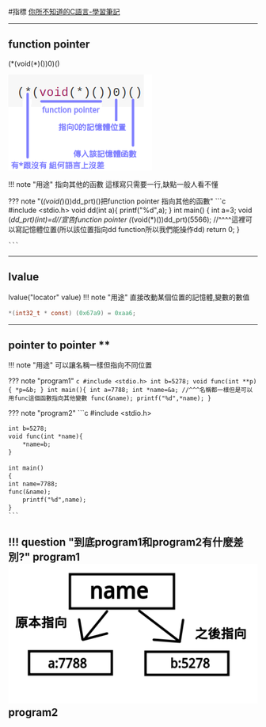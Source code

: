 #指標
[你所不知道的C語言-學習筆記](http://hackfoldr.org/dykc/https%253A%252F%252Fhackmd.io%252Fs%252FHyBPr9WGl)

---

## function pointer

(\*(void(\*)())0)()

![](/images/c/pointer.png)

!!! note "用途"
    指向其他的函數 這樣寫只需要一行,缺點一般人看不懂

??? note "(*(void(*)())dd_prt)()把function pointer 指向其他的函數"
    ```c   
        #include <stdio.h>
        void dd(int a){
            printf("%d",a);
        }
        int main()
        {
        int a=3;
        void (*dd_prt)(int)=&dd;//宣告function pointer
        (*(void(*)())dd_prt)(5566);
                     //^^^^這裡可以寫記憶體位置(所以該位置指向dd function所以我們能操作dd)
            return 0;
        }


    ```

---

## lvalue

lvalue("locator" value)
!!! note "用途"
    直接改動某個位置的記憶體,變數的數值

```c
*(int32_t * const) (0x67a9) = 0xaa6;
```

---

## pointer to pointer **

!!! note "用途"
    可以讓名稱一樣但指向不同位置

??? note "program1"
    ```c
    #include <stdio.h>
    int b=5278;
    void func(int **p){
        *p=&b;
    }
    int main(){
        int a=7788;
        int *name=&a;
           //^^^名稱都一樣但是可以用func這個函數指向其他變數
        func(&name);
        printf("%d",*name);
    }
    ```

??? note "program2"
    ```c
    #include <stdio.h>

    int b=5278;
    void func(int *name){
        *name=b;
    }

    int main()
    {
    int name=7788;
    func(&name);
        printf("%d",name);
    }
    ```

!!! question "到底program1和program2有什麼差別?"
    program1 </br>
    ![](/images/c/pointer2.png)</br>
    program2 </br>
---